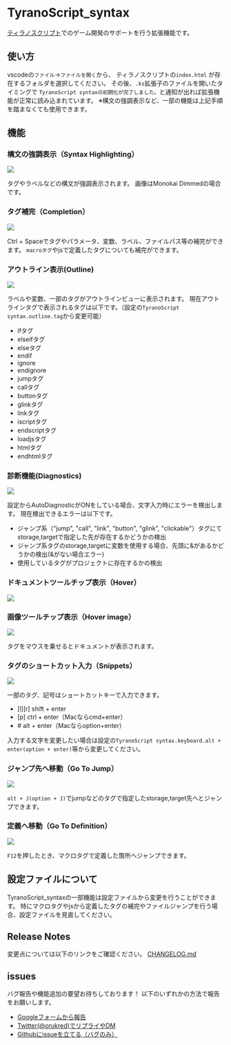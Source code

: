 # TyranoScript_syntax

[ティラノスクリプト](https://tyrano.jp/)でのゲーム開発のサポートを行う拡張機能です。

## 使い方

vscodeの`ファイル`→`ファイルを開く`から、
ティラノスクリプトの`index.html` が存在するフォルダを選択してください。
その後、`.ks`拡張子のファイルを開いたタイミングで
`TyranoScript syntaxの初期化が完了しました。`と通知が出れば拡張機能が正常に読み込まれています。
※構文の強調表示など、一部の機能は上記手順を踏まなくても使用できます。

## 機能

### 構文の強調表示（Syntax Highlighting）

![](src/readme_img/highlight.png)

タグやラベルなどの構文が強調表示されます。
画像はMonokai Dimmedの場合です。

### タグ補完（Completion）

![](src/readme_img/completion.gif)

Ctrl + Spaceでタグやパラメータ、変数、ラベル、ファイルパス等の補完ができます。
`macroタグ`やjsで定義したタグについても補完ができます。

### アウトライン表示(Outline)

![](src/readme_img/outline.png)

ラベルや変数、一部のタグがアウトラインビューに表示されます。
現在アウトラインタグで表示されるタグは以下です。（設定の`TyranoScript syntax.outline.tag`から変更可能）

- ifタグ
- elseifタグ
- elseタグ
- endif
- ignore
- endignore
- jumpタグ
- callタグ
- buttonタグ
- glinkタグ
- linkタグ
- iscriptタグ
- endscriptタグ
- loadjsタグ
- htmlタグ
- endhtmlタグ

### 診断機能(Diagnostics)

![](src/readme_img/diagnostics.png)

設定からAutoDiagnosticがONをしている場合、文字入力時にエラーを検出します。
現在検出できるエラーは以下です。

- ジャンプ系（"jump", "call", "link", "button", "glink", "clickable"）タグにてstorage,targetで指定した先が存在するかどうかの検出
- ジャンプ系タグのstorage,targetに変数を使用する場合、先頭に&があるかどうかの検出(&がない場合エラー)
- 使用しているタグがプロジェクトに存在するかの検出

### ドキュメントツールチップ表示（Hover）

![](src/readme_img/hover.gif)

### 画像ツールチップ表示（Hover image）

![](src/readme_img/hover_img.gif)

タグをマウスを乗せるとドキュメントが表示されます。

### タグのショートカット入力（Snippets）

![](src/readme_img/snippet.gif)

一部のタグ、記号はショートカットキーで入力できます。

- \[l][r] shift + enter
- [p] ctrl + enter（Macならcmd+enter）
- \#  alt + enter（Macならoption+enter）

入力する文字を変更したい場合は設定の`TyranoScript syntax.keyboard.alt + enter(option + enter)`等から変更してください。

### ジャンプ先へ移動（Go To Jump）

![](src/readme_img/jump.gif)

`alt + J(option + J)`でjumpなどのタグで指定したstorage,target先へとジャンプできます。

### 定義へ移動（Go To Definition）

![](src/readme_img/definition.gif)

`F12`を押したとき、マクロタグで定義した箇所へジャンプできます。

## 設定ファイルについて

TyranoScript_syntaxの一部機能は設定ファイルから変更を行うことができます。
特にマクロタグやjsから定義したタグの補完やファイルジャンプを行う場合、設定ファイルを見直してください。

## Release Notes

変更点については以下のリンクをご確認ください。
[CHANGELOG.md](CHANGELOG.md)

## issues

バグ報告や機能追加の要望お待ちしております！
以下のいずれかの方法で報告をお願いします。

- [Googleフォームから報告](https://orukred.github.io/Contact.html)
- [Twitter(@orukred)でリプライやDM](https://twitter.com/OrukRed)
- [Githubにissueを立てる（バグのみ）](https://github.com/orukRed/tyranosyntax/issues)
